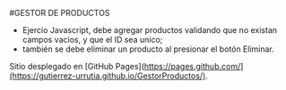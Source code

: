 #GESTOR DE PRODUCTOS

- Ejercio Javascript, debe agregar productos validando que no existan campos vacios, y que el ID sea unico; 
- también se debe eliminar un producto al presionar el botón Eliminar.

Sitio desplegado en [GitHub Pages](https://pages.github.com/](https://gutierrez-urrutia.github.io/GestorProductos/).

